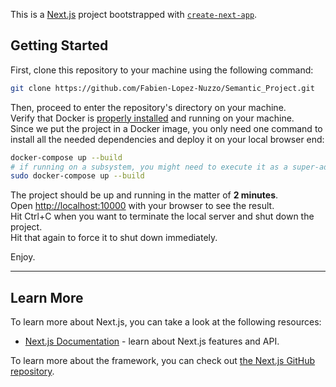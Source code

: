 This is a [Next.js](https://nextjs.org/) project bootstrapped with [`create-next-app`](https://github.com/vercel/next.js/tree/canary/packages/create-next-app).

## Getting Started

First, clone this repository to your machine using the following command:

```bash
git clone https://github.com/Fabien-Lopez-Nuzzo/Semantic_Project.git
```

Then, proceed to enter the repository's directory on your machine.  
Verify that Docker is [properly installed](https://docs.docker.com/engine/install/) and running on your machine.  
Since we put the project in a Docker image, you only need one command to install all the needed dependencies and deploy it on your local browser end:

```bash
docker-compose up --build
# if running on a subsystem, you might need to execute it as a super-admin, using:
sudo docker-compose up --build
```

The project should be up and running in the matter of **2 minutes**.  
Open [http://localhost:10000](http://localhost:10000) with your browser to see the result.  
Hit Ctrl+C when you want to terminate the local server and shut down the project.  
Hit that again to force it to shut down immediately.  

Enjoy.

---

## Learn More

To learn more about Next.js, you can take a look at the following resources:

- [Next.js Documentation](https://nextjs.org/docs) - learn about Next.js features and API.

To learn more about the framework, you can check out [the Next.js GitHub repository](https://github.com/vercel/next.js/).
